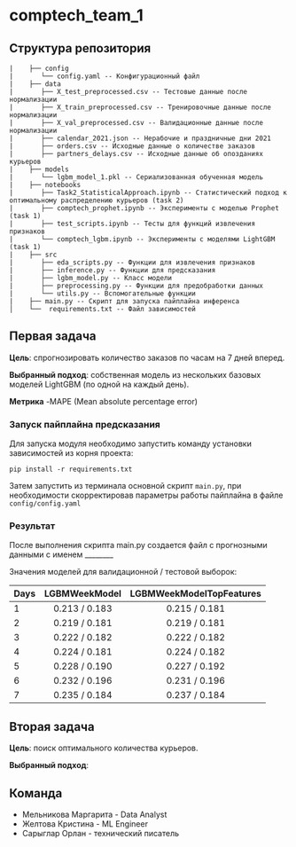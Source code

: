 # comptech_team_1

## Структура репозитория

```
|    ├── config
|       └── config.yaml -- Конфигурационный файл
|    ├── data
|       ├── X_test_preprocessed.csv -- Тестовые данные после нормализации
|       ├── X_train_preprocessed.csv -- Тренировочные данные после нормализации
|       ├── X_val_preprocessed.csv -- Валидационные данные после нормализации
|       ├── calendar_2021.json -- Нерабочие и праздничные дни 2021 
|       ├── orders.csv -- Исходные данные о количестве заказов
|       ├── partners_delays.csv -- Исходные данные об опозданиях курьеров
|    ├── models
|       └── lgbm_model_1.pkl -- Сериализованная обученная модель
|    ├── notebooks
|       ├── Task2_StatisticalApproach.ipynb -- Статистический подход к оптимальному распределению курьеров (task 2)
|       ├── comptech_prophet.ipynb -- Эксперименты с моделью Prophet (task 1)
|       ├── test_scripts.ipynb -- Тесты для функций извлечения признаков
|       └── сomptech_lgbm.ipynb -- Эксперименты с моделями LightGBM (task 1)
|    ├── src
|       ├── eda_scripts.py -- Функции для извлечения признаков
|       ├── inference.py -- Функции для предсказания
|       ├── lgbm_model.py -- Класс модели
|       ├── preprocessing.py -- Функции для предобработки данных
|       └── utils.py -- Вспомогательные функции
|    ├── main.py -- Скрипт для запуска пайплайна инференса
│    └──  requirements.txt -- Файл зависимостей 
```

## Первая задача

**Цель**: спрогнозировать количество заказов по часам на 7 дней вперед. 

**Выбранный подход**: собственная модель из нескольких базовых моделей LightGBM (по одной на каждый день).

**Метрика** -MAPE (Mean absolute percentage error)

### Запуск пайплайна предсказания

Для запуска модуля необходимо запустить команду установки зависимостей из корня проекта:

`pip install -r requirements.txt`

Затем запустить из терминала основной скрипт `main.py`, при необходимости скорректировав параметры работы пайплайна в файле `config/config.yaml`


### Результат

После выполнения скрипта main.py создается файл с прогнозными данными с именем ________

Значения моделей для валидационной / тестовой выборок:


|Days         | LGBMWeekModel | LGBMWeekModelTopFeatures|
|-------------|:-------------:|:-----------------------:|
|1            | 0.213 / 0.183 |      0.215 / 0.181      |   
|2            | 0.219 / 0.181 |      0.219 / 0.181      |
|3            | 0.222 / 0.182 |      0.222 / 0.182      |
|4            | 0.224 / 0.181 |      0.224 / 0.182      |
|5            | 0.228 / 0.190 |      0.227 / 0.192      |
|6            | 0.232 / 0.196 |      0.231 / 0.196      |
|7            | 0.235 / 0.184 |      0.237 / 0.184      |


## Вторая задача

**Цель**: поиск оптимального количества курьеров.

**Выбранный подход**: 

## Команда

- Мельникова Маргарита - Data Analyst
- Желтова Кристина - ML Engineer
- Сарыглар Орлан - технический писатель

